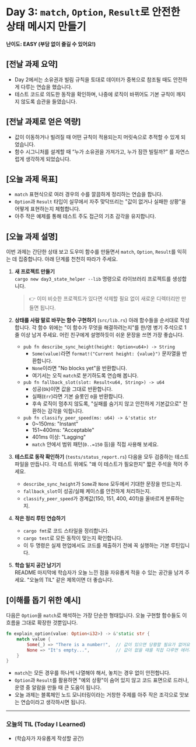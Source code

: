 # Day 3: `match`, `Option`, `Result`로 안전한 상태 메시지 만들기

**난이도: EASY (부담 없이 즐길 수 있어요!)**

## [전날 과제 요약]
- Day 2에서는 소유권과 빌림 규칙을 토대로 데이터가 중복으로 참조될 때도 안전하게 다루는 연습을 했습니다.
- 테스트 코드로 의도한 동작을 확인하며, 나중에 로직이 바뀌어도 기본 규칙이 깨지지 않도록 습관을 들였습니다.

## [전날 과제로 얻은 역량]
- 값이 이동하거나 빌려질 때 어떤 규칙이 적용되는지 머릿속으로 추적할 수 있게 되었습니다.
- 함수 시그니처를 설계할 때 “누가 소유권을 가져가고, 누가 잠깐 빌릴까?” 를 자연스럽게 생각하게 되었습니다.

## [오늘 과제 목표]
- `match` 표현식으로 여러 경우의 수를 깔끔하게 정리하는 연습을 합니다.
- `Option`과 `Result` 타입이 실무에서 자주 맞닥뜨리는 "값이 없거나 실패한 상황"을 어떻게 표현하는지 체험합니다.
- 아주 작은 예제를 통해 테스트 주도 접근의 기초 감각을 유지합니다.

## [오늘 과제 설명]
이번 과제는 간단한 상태 보고 도우미 함수를 만들면서 `match`, `Option`, `Result`를 익히는 데 집중합니다. 아래 단계를 천천히 따라가 주세요.

1. **새 프로젝트 만들기**  
   `cargo new day3_state_helper --lib` 명령으로 라이브러리 프로젝트를 생성합니다.  
   > 👉 이미 비슷한 프로젝트가 있다면 삭제할 필요 없이 새로운 디렉터리만 만들면 됩니다.

2. **상태를 사람 말로 바꾸는 함수 구현하기** (`src/lib.rs`)
   아래 함수들을 순서대로 작성합니다. 각 함수 위에는 "이 함수가 무엇을 해결하려는지"를 한/영 병기 주석으로 1줄 이상 남겨 주세요. 어린 친구에게 설명하듯이 쉬운 문장을 쓰면 가장 좋습니다.
   - `pub fn describe_sync_height(height: Option<u64>) -> String`
     - `Some(value)`라면 `format!("Current height: {value}")` 문자열을 반환합니다.
     - `None`이라면 "No blocks yet"을 반환합니다.
     - 여기서는 오직 `match`로 분기하도록 연습해 봅니다.
   - `pub fn fallback_slot(slot: Result<u64, String>) -> u64`
     - 성공(`Ok`)이면 값을 그대로 반환합니다.
     - 실패(`Err`)라면 기본 슬롯인 `0`을 반환합니다.
     - 후속 로직이 멈추지 않도록, "실패를 숨기지 않고 안전하게 기본값으로" 전환하는 감각을 익힙니다.
   - `pub fn classify_peer_speed(ms: u64) -> &'static str`
     - 0~150ms: "Instant"
     - 151~400ms: "Acceptable"
     - 401ms 이상: "Lagging"
     - `match` 안에서 범위 패턴(`0..=150` 등)을 직접 사용해 보세요.

3. **테스트로 동작 확인하기** (`tests/status_report.rs`)
   다음을 모두 검증하는 테스트 파일을 만듭니다. 각 테스트 위에도 "왜 이 테스트가 필요한지" 짧은 주석을 적어 주세요.
   - `describe_sync_height`가 `Some`과 `None` 모두에서 기대한 문장을 만드는지.
   - `fallback_slot`이 성공/실패 케이스를 안전하게 처리하는지.
   - `classify_peer_speed`가 경계값(150, 151, 400, 401)을 올바르게 분류하는지.

4. **작은 정리 루틴 연습하기**  
   - `cargo fmt`로 코드 스타일을 정리합니다.  
   - `cargo test`로 모든 동작이 맞는지 확인합니다.  
   - 이 두 명령은 실제 현업에서도 코드를 제출하기 전에 꼭 실행하는 기본 루틴입니다.

5. **학습 일지 공간 남기기**  
   README 마지막에 학습자가 오늘 느낀 점을 자유롭게 적을 수 있는 공간을 남겨 주세요. "오늘의 TIL" 같은 제목이면 더 좋습니다.

## [이해를 돕기 위한 예시]
다음은 `Option`을 `match`로 해석하는 가장 단순한 형태입니다. 오늘 구현할 함수들도 이 흐름을 그대로 확장한 것뿐입니다.

```rust
fn explain_option(value: Option<i32>) -> &'static str {
    match value {
        Some(_) => "There is a number!",  // 값이 있으면 당황할 필요가 없어요.
        None => "It's empty...",          // 값이 없을 때를 직접 다루면 에러가 줄어듭니다.
    }
}
```

- `match`는 모든 경우를 하나씩 나열해야 해서, 놓치는 경우 없이 안전합니다.
- `Option`과 `Result`를 활용하면 "예외 상황"이 숨어 있지 않고 코드 표면으로 드러나, 운영 중 알람을 만들 때 큰 도움이 됩니다.
- 오늘 과제는 블록체인 노드 모니터링이라는 거창한 주제를 아주 작은 조각으로 맛보는 연습이라고 생각하시면 됩니다.

---

### 오늘의 TIL (Today I Learned)
- (학습자가 자유롭게 작성할 공간)
